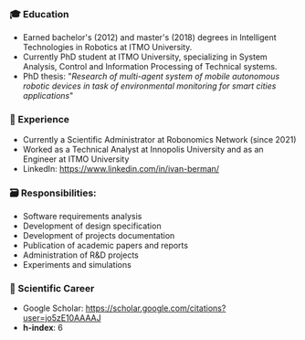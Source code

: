 ### 🎓 Education
- Earned bachelor's (2012) and master's (2018) degrees in Intelligent Technologies in Robotics at ITMO University. 
- Currently PhD student at ITMO University, specializing in System Analysis, Control and Information Processing of Technical systems.
- PhD thesis: "*Research of multi-agent system of mobile autonomous robotic devices in task of environmental monitoring for smart cities applications*"

### 💼 Experience
- Currently a Scientific Administrator at Robonomics Network (since 2021)
- Worked as a Technical Analyst at Innopolis University and as an Engineer at ITMO University
- LinkedIn: https://www.linkedin.com/in/ivan-berman/

### 🗃️ Responsibilities: 
- Software requirements analysis
- Development of design specification
- Development of projects documentation
- Publication of academic papers and reports
- Administration of R&D projects
- Experiments and simulations

### 🧪 Scientific Career
- Google Scholar: https://scholar.google.com/citations?user=jo5zE10AAAAJ
- **h-index**: 6
